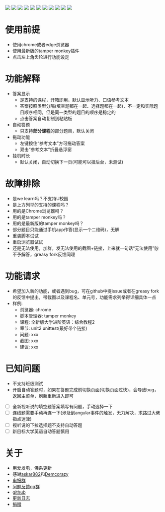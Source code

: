 ![](https://img.shields.io/badge/外教社数字课程系列-支持-brightgreen.svg)
![](https://img.shields.io/badge/新世纪英语专业（修订版）泛读教程（第2版）-支持-brightgreen.svg)
![](https://img.shields.io/badge/全新版大学英语《视听说教程》-支持-brightgreen.svg)
![](https://img.shields.io/badge/全新版大学进阶英语：综合教程-支持-brightgreen.svg)
![](https://img.shields.io/badge/全新版大学进阶英语：视听说教程-支持-brightgreen.svg)
![](https://img.shields.io/badge/新世纪大学英语（第二版）综合教程-支持-brightgreen.svg)
![](https://img.shields.io/badge/新世纪大学英语（第二版）视听说教程-支持-brightgreen.svg)
![](https://img.shields.io/badge/新目标大学英语视听说教程-支持-brightgreen.svg)
![](https://img.shields.io/badge/新目标大学英语《综合教程》-支持-brightgreen.svg)
![](https://img.shields.io/badge/新标准高职公共英语系列教材：实用综合教程（精编版）-支持-brightgreen.svg)
![](https://img.shields.io/badge/新标准高职公共英语系列教材：实用听说教程（第二版）第三册-支持-brightgreen.svg)

# 使用前提
- 使用chrome或者edge浏览器
- 使用最新版的tamper monkey插件
- 点击左上角齿轮进行功能设定

# 功能解释
- 答案显示
  - 是支持的课程，开箱即用，默认显示听力、口语参考文本
  - 答案按照类型分隔(填空题都在一起、选择题都在一起)，不一定和实际题目顺序相同，但是同一类型的题目的顺序是稳定的
  - 点击答案自动复制到粘贴板
- 自动答题
  - 只支持<b>部分课程</b>的部分题目，默认关闭
- 拖动功能
  - 左键按住“参考文本”方可拖动答案
  - 双击“参考文本”折叠悬浮窗
- 挂机时长
  - 默认关闭，自动切换下一页(可能可以挂后台，未测试)

# 故障排除
- 是we learn吗？不支持U校园
- 是上方列举的支持的课程吗？
- 用的是Chrome浏览器吗？
- 用的是tamper monkey吗？
- 用的是最新版的tamper monkey吗？
- 部分题目只能通过手机app作答(显示一个二维码)，无解
- 重装脚本试试
- 重启浏览器试试
- 还是无法使用，加群，发无法使用的截图+链接，上来就一句话“无法使用”恕不予解答，greasy fork反馈同理

# 功能请求
- 希望加入新的功能，或者遇到bug，可在github中提issue或者在greasy fork的反馈中提出，带截图以及课程名、单元号，功能需求列举得详细具体一点
- 样例:
  - 浏览器:      chrome
  - 脚本管理器:  tamper monkey
  - 课程:       全新版大学进阶英语：综合教程2
  - 章节:       unit2 unittest(最好带个链接)
  - 问题:       xxx
  - 截图:       xxx
  - 建议:       xxx

# 已知问题
- 不支持班级测试
- 开启自动答题时，如果在答题完成前切换页面(切换页面过快)，会导致bug，返回主菜单，刷新重新进入即可
- [ ] 全新视听说的填空题答案填写有问题，手动选择一下
- [ ] 连线题需要手动再连一下(涉及到angular事件的触发，无力解决，求路过大佬指点迷津)
- [ ] 视听说的下拉选择题不支持自动答题
- [ ] 新目标大学英语自动答题慎用

# 关于
- 用爱发电，佛系更新
- 感谢[askar882](https://greasyfork.org/zh-CN/users/291023-askar882)和[Demcorazy](https://greasyfork.org/zh-CN/scripts/397203)
- [电报群](https://t.me/joinchat/NCvpthynViq6NeYkbHW0DA)
- [问题反馈qq群](https://jq.qq.com/?_wv=1027&k=5AyCT4l)
- [github](https://github.com/SSmJaE/WELearnHelper)
- [更新日志](https://github.com/SSmJaE/WELearnHelper/blob/master/HISTORY.md)
- [捐赠](https://github.com/SSmJaE/WELearnHelper/blob/master/%E5%9B%BE%E5%B1%82%201.png)
